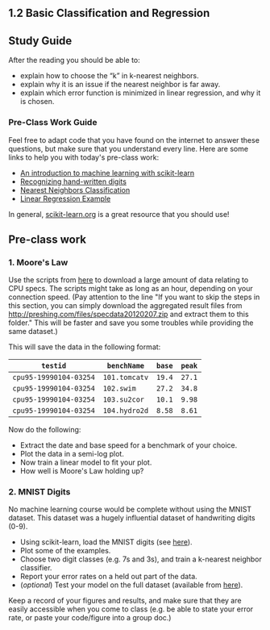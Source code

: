## 1.2 Basic Classification and Regression

## Study Guide

After the reading you should be able to:

- explain how to choose the “k” in k-nearest neighbors.
- explain why it is an issue if the nearest neighbor is far away.
- explain which error function is minimized in linear regression, and why it is chosen.

### Pre-Class Work Guide

Feel free to adapt code that you have found on the internet to answer these questions, but make sure that you understand every line. Here are some links to help you with today's pre-class work:

- [An introduction to machine learning with scikit-learn](https://scikit-learn.org/stable/tutorial/basic/tutorial.html)
- [Recognizing hand-written digits](http://scikit-learn.org/stable/auto_examples/classification/plot_digits_classification.html)
- [Nearest Neighbors Classification](https://scikit-learn.org/stable/auto_examples/neighbors/plot_classification.html)
- [Linear Regression Example](http://scikit-learn.org/stable/auto_examples/linear_model/plot_ols.html)

In general, [scikit-learn.org](http://scikit-learn.org/) is a great resource that you should use!

## Pre-class work

### 1. Moore's Law

Use the scripts from [here](https://github.com/preshing/analyze-spec-benchmarks) to download a large amount of data relating to CPU specs. The scripts might take as long as an hour, depending on your connection speed. (Pay attention to the line "If you want to skip the steps in this section, you can simply download the aggregated result files from http://preshing.com/files/specdata20120207.zip and extract them to this folder." This will be faster and save you some troubles while providing the same dataset.)

This will save the data in the following format:

| `testid`               | `benchName`   | `base` | `peak` |
| ---------------------- | ------------- | ------ | ------ |
| `cpu95-19990104-03254` | `101.tomcatv` | `19.4` | `27.1` |
| `cpu95-19990104-03254` | `102.swim`    | `27.2` | `34.8` |
| `cpu95-19990104-03254` | `103.su2cor`  | `10.1` | `9.98` |
| `cpu95-19990104-03254` | `104.hydro2d` | `8.58` | `8.61` |

Now do the following:

- Extract the date and base speed for a benchmark of your choice.
- Plot the data in a semi-log plot.
- Now train a linear model to fit your plot.
- How well is Moore's Law holding up?

### 2. MNIST Digits

No machine learning course would be complete without using the MNIST dataset. This dataset was a hugely influential dataset of handwriting digits (0-9). 

- Using scikit-learn, load the MNIST digits (see [here](http://scikit-learn.org/stable/modules/generated/sklearn.datasets.load_digits.html#sklearn.datasets.load_digits)).
- Plot some of the examples. 
- Choose two digit classes (e.g. 7s and 3s), and train a k-nearest neighbor classifier.
- Report your error rates on a held out part of the data. 
- (_optional_) Test your model on the full dataset (available from [here](http://yann.lecun.com/exdb/mnist/)).

Keep a record of your figures and results, and make sure that they are easily accessible when you come to class (e.g. be able to state your error rate, or paste your code/figure into a group doc.)
